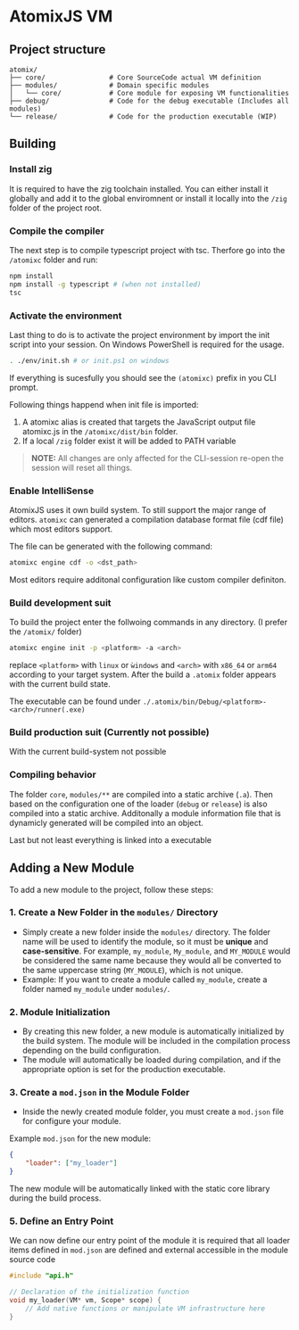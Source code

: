 # AtomixJS VM

## Project structure

```text
atomix/
├── core/                # Core SourceCode actual VM definition
├── modules/             # Domain specific modules
│   └── core/            # Core module for exposing VM functionalities
├── debug/               # Code for the debug executable (Includes all modules)
└── release/             # Code for the production executable (WIP)
```

## Building

### Install zig

It is required to have the zig toolchain installed. You can either install it globally and add it to the global enviromnent or install it locally into the `/zig` folder of the project root.

### Compile the compiler

The next step is to compile typescript project with tsc. Therfore go into the `/atomixc` folder and run:
 
```sh
npm install
npm install -g typescript # (when not installed)
tsc
```

### Activate the environment

Last thing to do is to activate the project environment by import the init script into your session. On Windows PowerShell is required for the usage.


```sh
. ./env/init.sh # or init.ps1 on windows
```

If everything is sucesfully you should see the `(atomixc)` prefix in you CLI prompt.

Following things happend when init file is imported:
1. A atomixc alias is created that targets the JavaScript output file atomixc.js in the `/atomixc/dist/bin` folder.
2. If a local `/zig` folder exist it will be added to PATH variable

> **NOTE:** All changes are only affected for the CLI-session re-open the session will reset all things.

### Enable IntelliSense

AtomixJS uses it own build system. To still support the major range of editors. `atomixc` can generated a compilation database format file (cdf file) which most editors support.

The file can be generated with the following command:
```sh
atomixc engine cdf -o <dst_path>
```

Most editors require additonal configuration like custom compiler definiton.

### Build development suit

To build the project enter the follwoing commands in any directory. (I prefer the `/atomix/` folder)

```sh
atomixc engine init -p <platform> -a <arch>
```

replace `<platform>` with `linux` or `ẁindows` and `<arch>` with `x86_64` or `arm64` according to your target system. After the build a `.atomix` folder appears with the current build state.

The executable can be found under `./.atomix/bin/Debug/<platform>-<arch>/runner(.exe)`

### Build production suit (Currently not possible)

With the current build-system not possible

### Compiling behavior

The folder `core`, `modules/**` are compiled into a static archive (`.a`).
Then based on the configuration one of the loader (`debug` or `release`) is also compiled into a static archive. Additonally a module information file that is dynamicly generated will be compiled into an object.

Last but not least everything is linked into a executable

## Adding a New Module

To add a new module to the project, follow these steps:

### 1. Create a New Folder in the `modules/` Directory

- Simply create a new folder inside the `modules/` directory. The folder name will be used to identify the module, so it
  must be **unique** and **case-sensitive**. For example, `my_module`, `My_module`, and `MY_MODULE` would be considered
  the same name because they would all be converted to the same uppercase string (`MY_MODULE`), which is not unique.
- Example: If you want to create a module called `my_module`, create a folder named `my_module` under `modules/`.

### 2. Module Initialization

- By creating this new folder, a new module is automatically initialized by the build system. The module will be
  included in the compilation process depending on the build configuration.
- The module will automatically be loaded during compilation, and if the appropriate option is set for the production executable.

### 3. Create a `mod.json` in the Module Folder

- Inside the newly created module folder, you must create a `mod.json` file for configure your module.

Example `mod.json` for the new module:

```json
{
    "loader": ["my_loader"]
}
```

The new module will be automatically linked with the static core library during the build process.

### 5. Define an Entry Point

We can now define our entry point of the module it is required that all loader items defined in `mod.json` are defined and external accessible in the module source code

```c++
#include "api.h"

// Declaration of the initialization function
void my_loader(VM* vm, Scope* scope) {
    // Add native functions or manipulate VM infrastructure here
}

```
